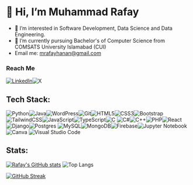<h1>👋 Hi, I’m Muhammad Rafay</h1>

- 👀 I’m interested in Software Development, Data Science and Data Engineering.
- 🌱 I’m currently pursuing Bachelor's of Computer Science from COMSATS University Islamabad (CUI)
- Email me: mrafayhanan@gmail.com

<h3>Reach Me</h3>

<span>
  
<a href="https://www.linkedin.com/in/mrafayhanan/" target="_blank">![LinkedIn](https://img.shields.io/badge/linkedin-%230077B5.svg?style=for-the-badge&logo=linkedin&logoColor=white)</a>![X](https://img.shields.io/badge/X-%23000000.svg?style=for-the-badge&logo=X&logoColor=white)
</span>


<h2>Tech Stack:</h2>

<span>![Python](https://img.shields.io/badge/python-3670A0?style=for-the-badge&logo=python&logoColor=ffdd54)![Java](https://img.shields.io/badge/java-%23ED8B00.svg?style=for-the-badge&logo=openjdk&logoColor=white)![WordPress](https://img.shields.io/badge/WordPress-%23117AC9.svg?style=for-the-badge&logo=WordPress&logoColor=white)![Git](https://img.shields.io/badge/git-%23F05033.svg?style=for-the-badge&logo=git&logoColor=white)![HTML5](https://img.shields.io/badge/html5-%23E34F26.svg?style=for-the-badge&logo=html5&logoColor=white)![CSS3](https://img.shields.io/badge/css3-%231572B6.svg?style=for-the-badge&logo=css3&logoColor=white)![Bootstrap](https://img.shields.io/badge/bootstrap-%238511FA.svg?style=for-the-badge&logo=bootstrap&logoColor=white)![TailwindCSS](https://img.shields.io/badge/tailwindcss-%2338B2AC.svg?style=for-the-badge&logo=tailwind-css&logoColor=white)![JavaScript](https://img.shields.io/badge/javascript-%23323330.svg?style=for-the-badge&logo=javascript&logoColor=%23F7DF1E)![TypeScript](https://img.shields.io/badge/typescript-%23007ACC.svg?style=for-the-badge&logo=typescript&logoColor=white)![C](https://img.shields.io/badge/c-%2300599C.svg?style=for-the-badge&logo=c&logoColor=white)
![C#](https://img.shields.io/badge/c%23-%23239120.svg?style=for-the-badge&logo=csharp&logoColor=white)![C++](https://img.shields.io/badge/c++-%2300599C.svg?style=for-the-badge&logo=c%2B%2B&logoColor=white)![PHP](https://img.shields.io/badge/php-%23777BB4.svg?style=for-the-badge&logo=php&logoColor=white)![React](https://img.shields.io/badge/react-%2320232a.svg?style=for-the-badge&logo=react&logoColor=%2361DAFB)
![Django](https://img.shields.io/badge/django-%23092E20.svg?style=for-the-badge&logo=django&logoColor=white)![Postgres](https://img.shields.io/badge/postgres-%23316192.svg?style=for-the-badge&logo=postgresql&logoColor=white)
![MySQL](https://img.shields.io/badge/mysql-4479A1.svg?style=for-the-badge&logo=mysql&logoColor=white)![MongoDB](https://img.shields.io/badge/MongoDB-%234ea94b.svg?style=for-the-badge&logo=mongodb&logoColor=white)![Firebase](https://img.shields.io/badge/firebase-a08021?style=for-the-badge&logo=firebase&logoColor=ffcd34)![Jupyter Notebook](https://img.shields.io/badge/jupyter-%23FA0F00.svg?style=for-the-badge&logo=jupyter&logoColor=white)
![Canva](https://img.shields.io/badge/Canva-%2300C4CC.svg?style=for-the-badge&logo=Canva&logoColor=white)
![Visual Studio Code](https://img.shields.io/badge/Visual%20Studio%20Code-0078d7.svg?style=for-the-badge&logo=visual-studio-code&logoColor=white)
</span>

<h2>Stats:</h2>
<span>
  
[![Rafay's GitHub stats](https://github-readme-stats.vercel.app/api?username=rafayhanan&hide=contribs&show_icons=true&theme=radical)](https://github.com/anuraghazra/github-readme-stats)         ![Top Langs](https://github-readme-stats.vercel.app/api/top-langs/?username=rafayhanan&hide_progress=true&theme=radical)

</span>

[![GitHub Streak](https://streak-stats.demolab.com/?user=rafayhanan)](https://git.io/streak-stats)

<!---
rafayhanan/rafayhanan is a ✨ special ✨ repository because its `README.md` (this file) appears on your GitHub profile.
You can click the Preview link to take a look at your changes.
--->
